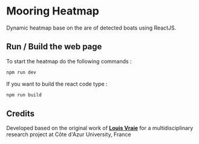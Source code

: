 # Mooring Heatmap

Dynamic heatmap base on the are of detected boats using ReactJS.

## Run / Build the web page

To start the heatmap do the following commands :
```bash
npm run dev
```

If you want to build the react code type :
```bash
npm run build
```

## Credits
Developed based on the original work of **[Louis Vraie](https://github.com/LouisVraie/)** for a multidisciplinary research project at Côte d'Azur University, France
